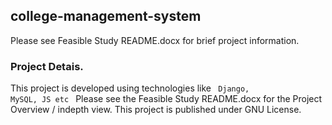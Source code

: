 ## college-management-system
Please see Feasible Study README.docx for brief project information.

### Project Detais.

This project is developed using technologies like <code> Django, MySQL, JS etc </code>
Please see the Feasible Study README.docx for the Project Overview / indepth view.
This project is published under GNU License.

